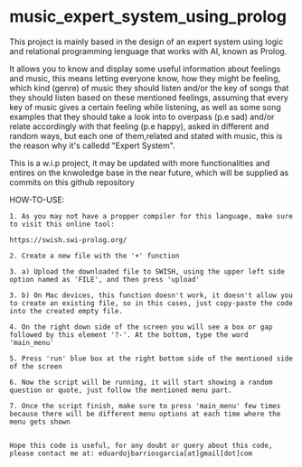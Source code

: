 # music_expert_system_using_prolog
This project is mainly based in the design of an expert system using logic and relational programming lenguage that works with AI, known as Prolog.

It allows you to know and display some useful information about feelings and music, this means letting everyone know, how they might be feeling, which kind (genre) of music they should listen and/or the key of songs that they should listen based on these mentioned feelings, assuming that every key of music gives a certain feeling while listening, as well as some song examples that they should take a look into to overpass (p.e sad) and/or relate accordingly with that feeling (p.e happy), asked in different and random ways, but each one of them,related and stated with music, this is the reason why it's calledd "Expert System".

This is a w.i.p project, it may be updated with more functionalities and entires on the knwoledge base in the near future, which will be supplied as commits on this github repository

HOW-TO-USE:
	
	1. As you may not have a propper compiler for this language, make sure to visit this online tool:
	
	https://swish.swi-prolog.org/
	
	2. Create a new file with the '+' function 
	
	3. a) Upload the downloaded file to SWISH, using the upper left side option named as 'FILE', and then press 'upload'
	
	3. b) On Mac devices, this function doesn't work, it doesn't allow you to create an existing file, so in this cases, just copy-paste the code into the created empty file.
	
	4. On the right down side of the screen you will see a box or gap followed by this element '?-'. At the bottom, type the word 'main_menu'
	
	5. Press 'run' blue box at the right bottom side of the mentioned side of the screen
	
	6. Now the script will be running, it will start showing a random question or quote, just follow the mentioned menu part.
	
	7. Once the script finish, make sure to press 'main_menu' few times because there will be different menu options at each time where the menu gets shown
	
	
	Hope this code is useful, for any doubt or query about this code, please contact me at: eduardojbarriosgarcia[at]gmail[dot]com
